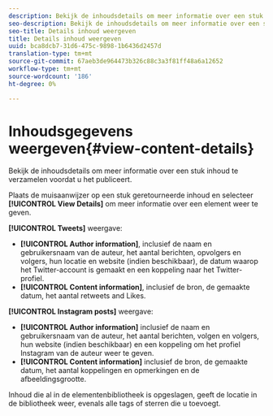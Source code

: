 ```yaml
---
description: Bekijk de inhoudsdetails om meer informatie over een stuk inhoud te verzamelen voordat u het publiceert.
seo-description: Bekijk de inhoudsdetails om meer informatie over een stuk inhoud te verzamelen voordat u het publiceert.
seo-title: Details inhoud weergeven
title: Details inhoud weergeven
uuid: bca8dcb7-31d6-475c-9898-1b6436d2457d
translation-type: tm+mt
source-git-commit: 67aeb3de964473b326c88c3a3f81ff48a6a12652
workflow-type: tm+mt
source-wordcount: '186'
ht-degree: 0%

---
```



# Inhoudsgegevens weergeven{#view-content-details}

Bekijk de inhoudsdetails om meer informatie over een stuk inhoud te verzamelen voordat u het publiceert.

Plaats de muisaanwijzer op een stuk geretourneerde inhoud en selecteer **[!UICONTROL View Details]** om meer informatie over een element weer te geven.

**[!UICONTROL Tweets]** weergave:

* **[!UICONTROL Author information]**, inclusief de naam en gebruikersnaam van de auteur, het aantal berichten, opvolgers en volgers, hun locatie en website (indien beschikbaar), de datum waarop het Twitter-account is gemaakt en een koppeling naar het Twitter-profiel.
* **[!UICONTROL Content information]**, inclusief de bron, de gemaakte datum, het aantal retweets and Likes.

**[!UICONTROL Instagram posts]** weergave:

* **[!UICONTROL Author information]** inclusief de naam en gebruikersnaam van de auteur, het aantal berichten, volgen en volgers, hun website (indien beschikbaar) en een koppeling om het profiel Instagram van de auteur weer te geven.
* **[!UICONTROL Content information]** inclusief de bron, de gemaakte datum, het aantal koppelingen en opmerkingen en de afbeeldingsgrootte.

Inhoud die al in de elementenbibliotheek is opgeslagen, geeft de locatie in de bibliotheek weer, evenals alle tags of sterren die u toevoegt.
